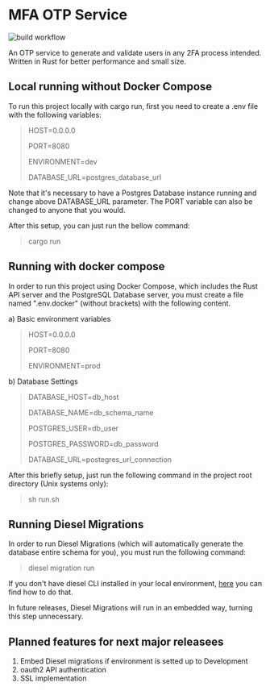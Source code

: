 # MFA OTP Service

![build workflow](https://github.com/salheb/mfa-service/actions/workflows/rust.yml/badge.svg)

An OTP service to generate and validate users in any 2FA process intended. Written in Rust for better performance and small size.

## Local running without Docker Compose
To run this project locally with cargo run, first you need to create a .env file with the following variables:

> HOST=0.0.0.0
> 
> PORT=8080
> 
> ENVIRONMENT=dev
> 
> DATABASE_URL=postgres_database_url

Note that it's necessary to have a Postgres Database instance running and change above DATABASE_URL parameter. The PORT variable can also be changed to anyone that you would.

After this setup, you can just run the bellow command:
> cargo run

## Running with docker compose

In order to run this project using Docker Compose, which includes the Rust API server and the PostgreSQL Database server, you must create a file named ".env.docker" (without brackets) with the following content.

a) Basic environment variables

> HOST=0.0.0.0
> 
> PORT=8080
> 
> ENVIRONMENT=prod

b) Database Settings

> DATABASE_HOST=db_host
> 
> DATABASE_NAME=db_schema_name
> 
> POSTGRES_USER=db_user
> 
> POSTGRES_PASSWORD=db_password
> 
> DATABASE_URL=postegres_url_connection

After this briefly setup, just run the following command in the project root directory (Unix systems only):

> sh run.sh

## Running Diesel Migrations

In order to run Diesel Migrations (which will automatically generate the database entire schema for you), you must run the following command:

> diesel migration run

If you don't have diesel CLI installed in your local environment, <a href="https://diesel.rs/guides/getting-started.html">here</a> you can find how to do that.

In future releases, Diesel Migrations will run in an embedded way, turning this step unnecessary.

## Planned features for next major releasees

1. Embed Diesel migrations if environment is setted up to Development
2. oauth2 API authentication
3. SSL implementation

